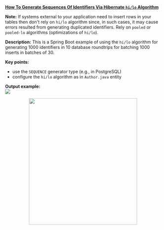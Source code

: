 **[How To Generate Sequences Of Identifiers Via Hibernate `hi/lo` Algorithm](https://github.com/AnghelLeonard/Hibernate-SpringBoot/tree/master/HibernateSpringBootHiLo)**

 **Note:** If systems external to your application need to insert rows in your tables then don't rely on `hi/lo` algorithm since, in such cases, it may cause errors resulted from generating duplicated identifiers. Rely on `pooled` or `pooled-lo` algorithms (optimizations of `hi/lo`).
 
**Description:** This is a Spring Boot example of using the `hi/lo` algorithm for generating 1000 identifiers in 10 database roundtrips for batching 1000 inserts in batches of 30. 

**Key points:**
- use the `SEQUENCE` generator type (e.g., in PostgreSQL)
- configure the `hi/lo` algorithm as in `Author.java` entity
     
**Output example:**\
![](https://github.com/AnghelLeonard/Hibernate-SpringBoot/blob/master/HibernateSpringBootHiLo/Hibernate%20hilo%20algorithm.png)

<a href="https://leanpub.com/java-persistence-performance-illustrated-guide"><p align="center"><img src="https://github.com/AnghelLeonard/Hibernate-SpringBoot/blob/master/Java%20Persistence%20Performance%20Illustrated%20Guide.jpg" height="410" width="350"/></p></a>
